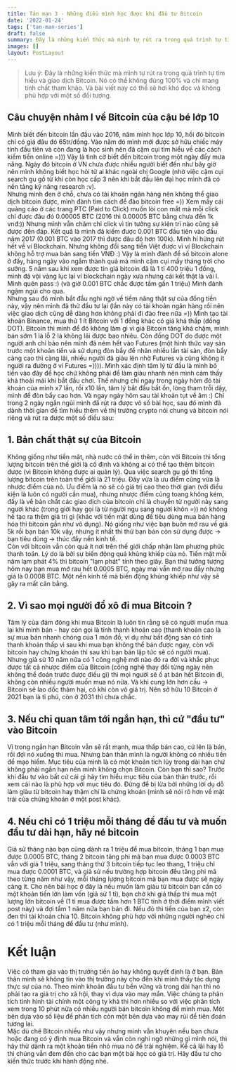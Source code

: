 ```yaml
---
title: Tản mạn 3 - Những điều mình học được khi đầu tư Bitcoin
date: '2022-01-24'
tags: ['tan-man-series']
draft: false
summary: Đây là những kiến thức mà mình tự rút ra trong quá trình tự tìm hiểu và giao dịch Bitcoin. Nó có thể không đúng 100% và chỉ mang tính chất tham khảo
images: []
layout: PostLayout
---
```


> Lưu ý: Đây là những kiến thức mà mình tự rút ra trong quá trình tự tìm hiểu và giao dịch Bitcoin. Nó có thể không đúng 100% và chỉ mang tính chất tham khảo. Và bài viết nay có thể sẽ hơi khó đọc và không phù hợp với một số đối tượng.

## Câu chuyện nhảm l về Bitcoin của cậu bé lớp 10

Mình biết đến bitcoin lần đầu vào 2016, năm mình học lớp 10, hồi đó bitcoin chỉ có giá đâu đó 65tr/đồng. Vào năm đó mình mới được sở hữu chiếc máy tính đầu tiên và còn đang là học sinh nên đã cặm cụi tìm hiểu về các cách kiếm tiền online =))) Vậy là tình cờ biết đến bitcoin trong một ngày đầy mưa nắng. Ngày đó bitcoin ở VN chưa được nhiều người biết đến như bây giờ nên mình không biết học hỏi từ ai khác ngoài chị Google (nhờ việc cặm cụi search gu gồ từ khi còn học cấp 3 nên khi bắt đầu lên đại học mình đã có nền tảng kỹ năng research :v). \
Nhưng mình đen ở chỗ, chưa có tài khoản ngân hàng nên không thể giao dịch bitcoin được, mình đành tìm cách để đào bitcoin free =)) Xem mấy cái quảng cáo ở các trang PTC (Paid to Click) muốn lòi con mắt mà mỗi click chỉ được đâu đó 0.00005 BTC (2016 thì 0.00005 BTC bằng chưa đến 1k vnđ:)) Nhưng mình vẫn chăm chỉ click vì tin tưởng sự kiên trì nào cũng sẽ được đền đáp. Kết quả là mình đã kiếm được 0.001 BTC đầu tiên vào đầu năm 2017 (0.001 BTC vào 2017 thì được đâu đó hơn 100k). Mình hí hửng rút hết về ví Blockchain. Nhưng không đổi sang tiền Việt được vì ví Blockchain không hỗ trợ mua bán sang tiền VNĐ :) Vậy là mình đành để số bitcoin alone ở đấy, hàng ngày vào ngắm thành quả mà mình cặm cụi mấy tháng trời cho sướng. 5 năm sau khi xem được tin giá bitcoin đã là 1 tỉ 400 triệu 1 đồng, mình đã vội vàng lục lại ví blockchain ngày xưa nhưng cái kết thật là vãi l. Mình quên pass :) (và giờ 0.001 BTC chắc được tầm gần 1 triệu) Mình đành ngậm ngùi cho qua. \
Nhưng sau đó mình bắt đầu nghi ngờ về tiềm năng thật sự của đồng tiền này, vậy nên mình đã thử đầu tư lại (lần này có tài khoản ngân hàng rồi nên việc giao dịch cũng dễ dàng hơn không phải đi đào free nữa =)) Mình tạo tài khoản Binance, mua thử 1 ít Bitcoin với 1 đồng khác có giá khá thấp (đồng DOT). Bitcoin thì mình để đó không làm gì vì giá Bitcoin tăng khá chậm, mình bán sớm 1 là lỗ 2 là không lãi được bao nhiêu. Còn đồng DOT do được một người anh chỉ bảo nên mình đã ném hết vào Futures (một hình thức vay sàn trước một khoản tiền và sử dụng đòn bẩy để nhân nhiều lần tài sản, đòn bẩy càng cao thì càng lãi, nhiều người đã giàu lên nhờ Futures và cũng không ít người ra đường ở vì Futures =)))). Mình xác định tâm lý từ đầu là mình bỏ tiền vào đây để học chứ không phải để làm giàu nhanh nên mình cảm thấy khá thoải mái khi bắt đầu chơi. Thế nhưng chỉ ngay trong ngày hôm đó tài khoản của mình x7 lần, rồi x10 lần, tâm lý bắt đầu bất ổn, lòng tham trỗi dậy, mình để đòn bẩy cao hơn. Và ngay ngày hôm sau tài khoản tụt về âm :) Chỉ trong 2 ngày ngắn ngủi mình đã rút ra được vô số bài học, sau đó mình đã dành thời gian để tìm hiểu thêm về thị trường crypto nói chung và bitcoin nói riêng và rút ra được một số điều sau:

## 1. Bản chất thật sự của Bitcoin

Không giống như tiền mặt, nhà nước có thể in thêm, còn với Bitcoin thì tổng lượng bitcoin trên thế giới là cố định và không ai có thể tạo thêm bitcoin được (vì Bitcoin không được ai quản lý). Qua việc search gu gồ thì tổng lượng bitcoin trên toàn thế giới là 21 triệu. Đây vừa là ưu điểm cũng vừa là nhược điểm của nó. Ưu điểm là nó sẽ có giá trị cao theo thời gian (với điều kiện là luôn có người cần mua), nhưng nhược điểm cũng toang không kém, đấy là về bản chất các giao dịch của bitcoin chỉ là chuyển từ người này sang người khác (trong giới hay gọi là từ người ngu sang người khôn =)) nó không hề tạo ra thêm giá trị gì (khác với tiền mặt dùng để tiêu dùng mua bán hàng hóa thì bitcoin gần như vô dụng). Nó giống như việc bạn buôn mớ rau về giá 5k rồi bạn bán 10k vậy, nhưng ít nhất thì thứ bạn bán còn sử dụng được -> bạn tiêu dùng -> thúc đẩy nền kinh tế. \
Còn với bitcoin vẫn còn quá ít nơi trên thế giới chấp nhận làm phương phức thanh toán. Lý do là bởi sự biến động quá khủng khiếp của nó. Tiền mặt mỗi năm lạm phát 4% thì bitcoin "lạm phát" tính theo giây. Bạn thử tưởng tượng hôm nay bạn mua mớ rau hết 0.0005 BTC, ngày mai vẫn mớ rau đấy nhưng giá là 0.0008 BTC. Một nền kinh tế mà biến động khủng khiếp như vậy sẽ gây ra mất cân bằng.

## 2. Vì sao mọi người đổ xô đi mua Bitcoin ?

Tâm lý của đám đông khi mua Bitcoin là luôn tin rằng sẽ có người muốn mua lại khi mình bán - hay còn gọi là tính thanh khoản cao (thanh khoản cao là sự mua bán nhanh chóng của 1 món đồ, ví dụ như bất động sản có tính thanh khoản thấp vì sau khi mua bạn không thể bán được ngay, còn với bitcoin hay chứng khoán thì sau khi bạn bán lập tức sẽ có người mua). \
Nhưng giả sử 10 năm nữa có 1 công nghệ mới nào đó ra đời và khắc phục được tất cả nhược điểm của Bitcoin (công nghệ thay đổi từng ngày nên không thể đoán trước được điều gì) thì mọi người sẽ ồ ạt bán hết Bitcoin đi, không còn nhiều người muốn mua nó nữa. Và khi cung lớn hơn cầu -> Bitcoin sẽ lao dốc thảm hại, có khi còn vô giá trị. Nên sở hữu 10 Bitcoin ở 2021 bạn là tỉ phú, còn ở 2031 thì chưa chắc.

## 3. Nếu chỉ quan tâm tới ngắn hạn, thì cứ "đầu tư" vào Bitcoin

Vì trong ngắn hạn Bitcoin vẫn sẽ rất mạnh, mua thấp bán cao, cứ lên là bán, rồi đợi nó xuống thì mua. Nhưng bản thân mình là người không có nhiều tiền để mạo hiểm. Mục tiêu của mình là có một khoản tích lũy trong dài hạn chứ không phải ngắn hạn nên mình không chọn Bitcoin. Còn bạn thì sao? Trước khi đầu tư vào bất cứ cái gì hãy tìm hiểu mục tiêu của bản thân trước, rồi xem cái nào là phù hợp với mục tiêu đó. Đừng để bị lừa bởi những lời dụ dỗ làm giàu từ bitcoin hay thậm chí là chứng khoán (mình sẽ nói rõ hơn về mặt trái của chứng khoán ở một post khác).

## 4. Nếu chỉ có 1 triệu mỗi tháng để đầu tư và muốn đầu tư dài hạn, hãy né bitcoin

Giả sử tháng nào bạn cũng dành ra 1 triệu để mua bitcoin, tháng 1 bạn mua được 0.0005 BTC, tháng 2 bitcoin tăng phi mã bạn mua được 0.0003 BTC vẫn với giá 1 triệu, sang tháng thứ 3 bitcoin tiếp tục leo thang, 1 triệu chỉ mua được 0.0001 BTC, và giả sử nếu trường hợp bitcoin đều tăng phi mã theo từng năm như vậy, mỗi tháng lượng bitcoin mà bạn mua được sẽ ngày càng ít. Cho nên bài học ở đây là nếu muốn làm giàu từ bitcoin bạn cần có một khoản tiền lớn làm vốn (giả sử 1 tỉ), bạn chờ khi giá thấp thì mua một lượng lớn bitcoin về (1 tỉ mua được tầm hơn 1 BTC tính ở thời điểm mình viết post này) và đợi tầm 1 năm nữa bạn bán đi. Nếu đỏ thì tiền của bạn x2, còn đen thì tài khoản chia 10. Bitcoin không phù hợp với những người nghèo chỉ có 1 triệu mỗi tháng để đầu tư (như mình).

# Kết luận

Việc có tham gia vào thị trường tiền ảo hay không quyết định là ở bạn. Bản thân mình sẽ không tin vào thị trường này cho đến khi mình thấy tác dụng thực sự của nó. Theo mình khoản đầu tư bền vững và trong dài hạn thì nó phải tạo ra giá trị cho xã hội, thay vì dựa vào may mắn. Việc chúng ta phân tích tình hình tài chính một công ty khả thi hơn nhiều so với việc phân tích xem trong 10 phút nữa có nhiều người bán bitcoin không để mình mua. Một bên dựa vào số liệu để phân tích còn một bên dựa vào may rủi để tiên đoán tương lai. \
Mặc dù chê Bitcoin nhiều như vậy nhưng mình vẫn khuyên nếu bạn chưa hoặc đang có ý định mua Bitcoin và vẫn còn nghi ngờ những gì mình nói, thì hãy thử dành ra một khoản tiền nhỏ mua nó để trải nghiệm. Kể cả lãi hay lỗ thì chúng vẫn đem đến cho các bạn một bài học có giá trị. Hãy đầu tư cho kiến thức trước khi hành động nhé.
